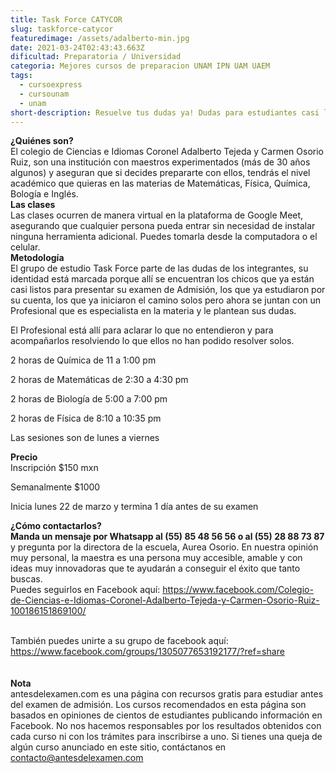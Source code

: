 ```yaml
---
title: Task Force CATYCOR
slug: taskforce-catycor
featuredimage: /assets/adalberto-min.jpg
date: 2021-03-24T02:43:43.663Z
dificultad: Preparatoria / Universidad
categoria: Mejores cursos de preparacion UNAM IPN UAM UAEM
tags:
  - cursoexpress
  - cursounam
  - unam
short-description: Resuelve tus dudas ya! Dudas para estudiantes casi listos para su examen.
---
```

**¿Quiénes son?**<br>
El colegio de Ciencias e Idiomas Coronel Adalberto Tejeda y Carmen Osorio Ruiz, son una institución con maestros experimentados (más de 30 años algunos) y aseguran que si decides prepararte con ellos, tendrás el nivel académico que quieras en las materias de Matemáticas, Física, Química, Bología e Inglés.<br>
**Las clases**<br>
Las clases ocurren de manera virtual en la plataforma de Google Meet, asegurando que cualquier persona pueda entrar sin necesidad de instalar ninguna herramienta adicional. Puedes tomarla desde la computadora o el celular.<br>
**Metodología**<br>
El grupo de estudio Task Force  parte de las dudas de los integrantes, su identidad está marcada porque allí se encuentran los chicos que ya están casi listos para presentar su examen de Admisión, los que ya estudiaron por su cuenta, los que ya iniciaron el camino solos pero ahora se juntan con un Profesional que es especialista en la materia y le plantean sus dudas.<br>

El Profesional está allí para aclarar lo que no entendieron y para acompañarlos resolviendo lo que ellos no han podido resolver solos.<br>

2 horas de Química de    11 a 1:00 pm <br>

2 horas de Matemáticas de 2:30 a  4:30 pm<br>

2 horas de Biología de 5:00 a 7:00 pm<br>

2 horas de Física de 8:10 a 10:35 pm<br>

Las sesiones son de lunes a viernes <br>

**Precio**<br>
Inscripción $150 mxn<br>

Semanalmente $1000<br>

Inicia lunes 22 de marzo y termina 1 día antes de su examen

**¿Cómo contactarlos?**<br>
**Manda un mensaje por Whatsapp al (55) 85 48 56 56 o al (55) 28 88 73 87** y pregunta por la directora de la escuela, Aurea Osorio. En nuestra opinión muy personal, la maestra es una persona muy accesible, amable y con ideas muy innovadoras que te ayudarán a conseguir el éxito que tanto buscas. <br>
Puedes seguirlos en Facebook aquí: https://www.facebook.com/Colegio-de-Ciencias-e-Idiomas-Coronel-Adalberto-Tejeda-y-Carmen-Osorio-Ruiz-100186151869100/

<br>También puedes unirte a su grupo de facebook aquí: https://www.facebook.com/groups/1305077653192177/?ref=share <br><br><br>
**Nota**<br>
antesdelexamen.com es una página con recursos gratis para estudiar antes del examen de admisión. Los cursos recomendados en esta página son basados en opiniones de cientos de estudiantes publicando información en Facebook. No nos hacemos responsables por los resultados obtenidos con cada curso ni con los trámites para inscribirse a uno. Si tienes una queja de algún curso anunciado en este sitio, contáctanos en contacto@antesdelexamen.com